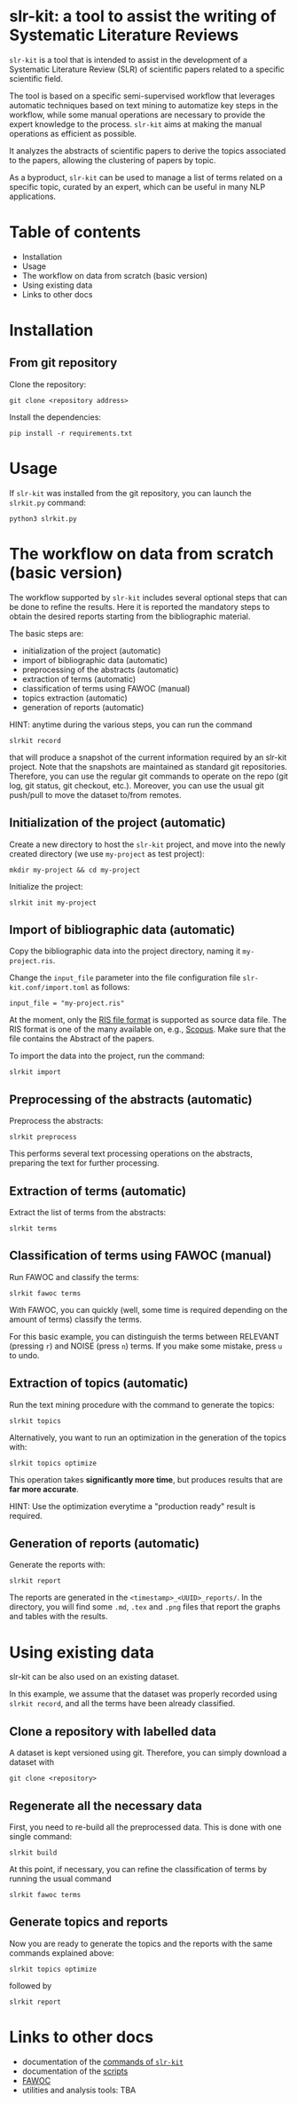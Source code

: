 # slr-kit: a tool to assist the writing of Systematic Literature Reviews

`slr-kit` is a tool that is intended to assist in the development of a Systematic Literature Review (SLR) of scientific papers related to a specific scientific field.

The tool is based on a specific semi-supervised workflow that leverages automatic techniques based on text mining to automatize key steps in the workflow, while some manual operations are necessary to provide the expert knowledge to the process. `slr-kit` aims at making the manual operations as efficient as possible.

It analyzes the abstracts of scientific papers to derive the topics associated to the papers, allowing the clustering of papers by topic.

As a byproduct, `slr-kit` can be used to manage a list of terms related on a specific topic, curated by an expert, which can be useful in many NLP applications.

# Table of contents

- Installation
- Usage
- The workflow on data from scratch (basic version)
- Using existing data
- Links to other docs

# Installation

## From git repository

Clone the repository:

```
git clone <repository address>
```

Install the dependencies:

```
pip install -r requirements.txt
```

# Usage

If `slr-kit` was installed from the git repository, you can launch the `slrkit.py` command:

```
python3 slrkit.py
```

# The workflow on data from scratch (basic version)

The workflow supported by `slr-kit` includes several optional steps that can be done to refine the results.
Here it is reported the mandatory steps to obtain the desired reports starting from the bibliographic material.

The basic steps are:

- initialization of the project (automatic)
- import of bibliographic data (automatic)
- preprocessing of the abstracts (automatic)
- extraction of terms (automatic)
- classification of terms using FAWOC (manual)
- topics extraction (automatic)
- generation of reports (automatic)

HINT: anytime during the various steps, you can run the command

```
slrkit record
```

that will produce a snapshot of the current information required by an slr-kit project.
Note that the snapshots are maintained as standard git repositories.
Therefore, you can use the regular git commands to operate on the repo (git log, git status, git checkout, etc.).
Moreover, you can use the usual git push/pull to move the dataset to/from remotes.

## Initialization of the project (automatic)

Create a new directory to host the `slr-kit` project, and move into the newly created directory (we use `my-project` as test project):

```
mkdir my-project && cd my-project
```

Initialize the project:

```
slrkit init my-project
```

## Import of bibliographic data (automatic)

Copy the bibliographic data into the project directory, naming it `my-project.ris`.

Change the `input_file` parameter into the file configuration file `slr-kit.conf/import.toml` as follows:

```
input_file = "my-project.ris"
```

At the moment, only the [RIS file format](https://en.wikipedia.org/wiki/RIS_(file_format)) is supported as source data file.
The RIS format is one of the many available on, e.g., [Scopus](https://www.scopus.com/).
Make sure that the file contains the Abstract of the papers.

To import the data into the project, run the command:

```
slrkit import
```

## Preprocessing of the abstracts (automatic)

Preprocess the abstracts:

```
slrkit preprocess
```

This performs several text processing operations on the abstracts, preparing the text for further processing.

## Extraction of terms (automatic)

Extract the list of terms from the abstracts:

```
slrkit terms
```

## Classification of terms using FAWOC (manual)

Run FAWOC and classify the terms:

```
slrkit fawoc terms
```

With FAWOC, you can quickly (well, some time is required depending on the amount of terms) classify the terms.

For this basic example, you can distinguish the terms between RELEVANT (pressing `r`) and NOISE (press `n`) terms.
If you make some mistake, press `u` to undo.

## Extraction of topics (automatic)

Run the text mining procedure with the command to generate the topics:

```
slrkit topics
```

Alternatively, you want to run an optimization in the generation of the topics with:

```
slrkit topics optimize
```

This operation takes **significantly more time**, but produces results that are **far more accurate**.

HINT: Use the optimization everytime a "production ready" result is required.

## Generation of reports (automatic)

Generate the reports with:

```
slrkit report
```

The reports are generated in the `<timestamp>_<UUID>_reports/`.
In the directory, you will find some `.md`, `.tex` and `.png` files that report the graphs and tables with the results.

# Using existing data

slr-kit can be also used on an existing dataset.

In this example, we assume that the dataset was properly recorded using `slrkit record`, and all the terms have been already classified.

## Clone a repository with labelled data

A dataset is kept versioned using git.
Therefore, you can simply download a dataset with

```
git clone <repository>
```

## Regenerate all the necessary data

First, you need to re-build all the preprocessed data.
This is done with one single command:

```
slrkit build
```

At this point, if necessary, you can refine the classification of terms by running the usual command

```
slrkit fawoc terms
```

## Generate topics and reports

Now you are ready to generate the topics and the reports with the same commands explained above:

```
slrkit topics optimize
```

followed by

```
slrkit report
```

# Links to other docs

- documentation of the [commands of `slr-kit`](docs/slrkit.md)
- documentation of the [scripts](docs/scripts.md)
- [FAWOC](https://github.com/robolab-pavia/fawoc)
- utilities and analysis tools: TBA

